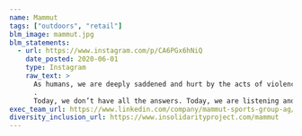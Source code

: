 ```yaml
---
name: Mammut
tags: ["outdoors", "retail"]
blm_image: mammut.jpg
blm_statements:
  - url: https://www.instagram.com/p/CA6PGx6hNiQ
    date_posted: 2020-06-01
    type: Instagram
    raw_text: >
      As humans, we are deeply saddened and hurt by the acts of violence that have taken place. We realize to take a step forward, it’s necessary to take a step back. We are taking an introspective look at how we conduct business and how we approach the outdoor space. Our goal and mission have always been to create a safe environment for people to enjoy the outdoors, whether that is on the top of a mountain or in their own backyards. This isn’t enough. We must do better and be better. We know that climbing and mountaineering have long been pursuits that are exclusive and full of barriers. Today, we take a step back and begin creating a plan and strategy that contributes to lasting and meaningful change. Concrete actions that break down these barriers and create a safe and inclusive space in the outdoors. The work starts now. We vow to be a brand that listens and acts upon our learnings because together, we are stronger.
      .
      Today, we don’t have all the answers. Today, we are listening and learning. Talk without action doesn’t create change, so please let us know how we can be better and more inclusive.
exec_team_url: https://www.linkedin.com/company/mammut-sports-group-ag/people
diversity_inclusion_url: https://www.insolidarityproject.com/mammut
---
```

